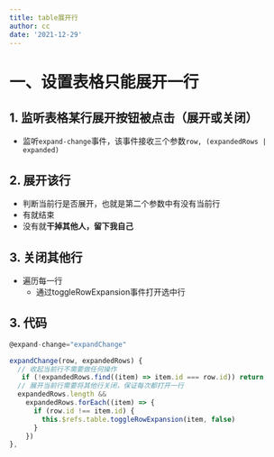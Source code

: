 ```yaml
---
title: table展开行
author: cc
date: '2021-12-29'
---
```


# 一、设置表格只能展开一行
## 1. 监听表格某行展开按钮被点击（展开或关闭）
- 监听`expand-change`事件，该事件接收三个参数`row, (expandedRows | expanded)`
## 2. 展开该行
- 判断当前行是否展开，也就是第二个参数中有没有当前行
- 有就结束
- 没有就**干掉其他人，留下我自己**
## 3. 关闭其他行
- 遍历每一行
  - 通过toggleRowExpansion事件打开选中行

## 3. 代码
```JavaScript
@expand-change="expandChange"

expandChange(row, expandedRows) {
  // 收起当前行不需要做任何操作
   if (!expandedRows.find((item) => item.id === row.id)) return
  // 展开当前行需要将其他行关闭，保证每次都打开一行
  expandedRows.length &&
    expandedRows.forEach((item) => {
      if (row.id !== item.id) {
        this.$refs.table.toggleRowExpansion(item, false)
      }
    })
},
```